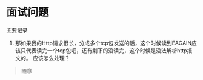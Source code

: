 # 面试问题
主要记录

1. 那如果我的Http请求很长，分成多个tcp包发送的话，这个时候读到EAGAIN应该只代表读完一个tcp包吧，还有剩下的没读完，这个时候是没法解析http报文的。  应该怎么处理？

>随意
